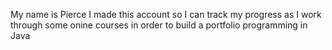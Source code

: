 My name is Pierce I made this account so I can track my progress as I work through some onine courses in order to build a portfolio programming in Java
